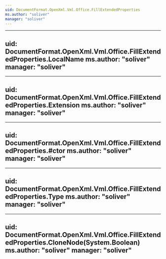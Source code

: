```yaml
---
uid: DocumentFormat.OpenXml.Vml.Office.FillExtendedProperties
ms.author: "soliver"
manager: "soliver"
---
```


---
uid: DocumentFormat.OpenXml.Vml.Office.FillExtendedProperties.LocalName
ms.author: "soliver"
manager: "soliver"
---

---
uid: DocumentFormat.OpenXml.Vml.Office.FillExtendedProperties.Extension
ms.author: "soliver"
manager: "soliver"
---

---
uid: DocumentFormat.OpenXml.Vml.Office.FillExtendedProperties.#ctor
ms.author: "soliver"
manager: "soliver"
---

---
uid: DocumentFormat.OpenXml.Vml.Office.FillExtendedProperties.Type
ms.author: "soliver"
manager: "soliver"
---

---
uid: DocumentFormat.OpenXml.Vml.Office.FillExtendedProperties.CloneNode(System.Boolean)
ms.author: "soliver"
manager: "soliver"
---
